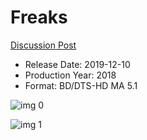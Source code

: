 # Freaks

[Discussion Post](https://www.avsforum.com/threads/bass-eq-for-filtered-movies.2995212/post-58968824)

* Release Date: 2019-12-10
* Production Year: 2018
* Format: BD/DTS-HD MA 5.1

![img 0](https://i.imgur.com/lprgVPF.jpg)

![img 1](https://i.imgur.com/F1OUUNy.png)

